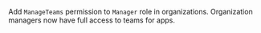 Add `ManageTeams` permission to `Manager` role in organizations. Organization managers now have full
access to teams for apps.
